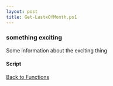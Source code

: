 ```yaml
---
layout: post
title: Get-LastxOfMonth.ps1
---
```


### something exciting

Some information about the exciting thing

#### Script

<script src="https://gist-it.appspot.com/github.com/BanterBoy/scripts-blog/blob/master/PowerShell/functions/time/Get-LastxOfMonth.ps1"></script>

<a href="/menu/_pages/functions.html">Back to Functions</a>

